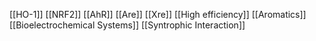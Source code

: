 [[HO-1]]
[[NRF2]]
[[AhR]]
[[Are]]
[[Xre]]
[[High efficiency]]
[[Aromatics]]
[[Bioelectrochemical Systems]]
[[Syntrophic Interaction]]

